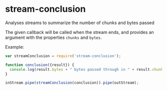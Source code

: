 # stream-conclusion
Analyses streams to summarize the number of chunks and bytes passed

The given callback will be called when the stream ends, and provides an argument with the properties `chunks` and `bytes`.

Example:
```js
var streamConclusion = require('stream-conclusion');

function conclusion({result}) {
  console.log(result.bytes + " bytes passed through in " + result.chunks + " chunks");
}

inStream.pipe(streamConclusion(conclusion)).pipe(outStream);
```
